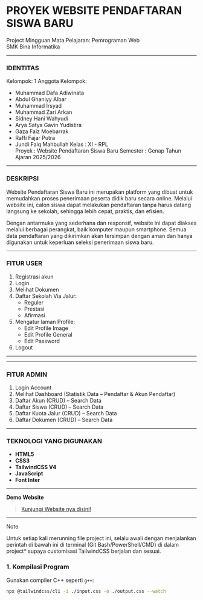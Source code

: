 # PROYEK WEBSITE PENDAFTARAN SISWA BARU

Project Mingguan
Mata Pelajaran: Pemrograman Web  
SMK Bina Informatika

---

### IDENTITAS

Kelompok: 1
Anggota Kelompok: 
   - Muhammad Dafa Adiwinata
   - Abdul Ghaniyy Albar
   - Muhammad Irsyad
   - Muhammad Zari Arkan
   - Sidney Hani Wahyudi
   - Arya Satya Gavin Yudistira
   - Gaza Faiz Moebarrak
   - Raffi Fajar Putra
   - Jundi Faiq Mahbullah
Kelas : XI - RPL  
Proyek : Website Pendaftaran Siswa Baru
Semester : Genap Tahun Ajaran 2025/2026

---

### DESKRIPSI

Website Pendaftaran Siswa Baru ini merupakan platform yang dibuat untuk memudahkan proses penerimaan peserta didik baru secara online. Melalui website ini, calon siswa dapat melakukan pendaftaran tanpa harus datang langsung ke sekolah, sehingga lebih cepat, praktis, dan efisien.

Dengan antarmuka yang sederhana dan responsif, website ini dapat diakses melalui berbagai perangkat, baik komputer maupun smartphone. Semua data pendaftaran yang dikirimkan akan tersimpan dengan aman dan hanya digunakan untuk keperluan seleksi penerimaan siswa baru.

---

### FITUR USER

1. Registrasi akun
2. Login
3. Melihat Dokumen
4. Daftar Sekolah Via Jalur:
   - Reguler
   - Prestasi
   - Afirmasi
5. Mengatur laman Profile:
   - Edit Profile Image
   - Edit Profile General
   - Edit Password
6. Logout

---
---

### FITUR ADMIN

1.	Login Account
2.	Melihat Dashboard (Statistik Data – Pendaftar & Akun Pendaftar)
3.	Daftar Akun (CRUD) – Search Data
4.	Daftar Siswa (CRUD) – Search Data
5.	Daftar Kuota Jalur (CRUD) – Search Data
6.	Daftar Dokumen (CRUD) – Search Data

---

### TEKNOLOGI YANG DIGUNAKAN

- **HTML5**
- **CSS3**
- **TailwindCSS V4**
- **JavaScript**
- **Font Inter**

---

**Demo Website**
> [Kunjungi Website nya disini!](https://mdafaadiwinata.github.io/psb-kelompok1)

---

> [!NOTE]
> Untuk setiap kali merunning file project ini, selalu awali dengan menjalankan perintah di bawah ini di terminal (Git Bash/PowerShell/CMD) di dalam project* supaya customisasi TailwindCSS berjalan dan sesuai.
### 1. Kompilasi Program
Gunakan compiler C++ seperti `g++`:
```bash
npx @tailwindcss/cli -i ./input.css -o ./output.css --watch